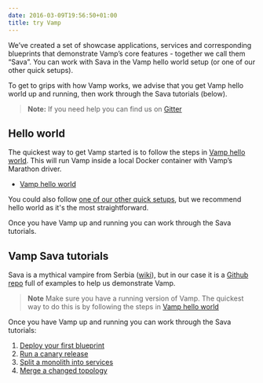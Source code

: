 ```yaml
---
date: 2016-03-09T19:56:50+01:00
title: try Vamp
---
```


We’ve created a set of showcase applications, services and corresponding blueprints that demonstrate Vamp’s core features - together we call them “Sava”. You can work with Sava in the Vamp hello world setup (or one of our other quick setups). 

To get to grips with how Vamp works, we advise that you get Vamp hello world up and running, then work through the Sava tutorials (below).

> **Note:** If you need help you can find us on [Gitter](https://gitter.im/magneticio/vamp)  

## Hello world
The quickest way to get Vamp started is to follow the steps in [Vamp hello world](/vamp-hello-world/). This will run Vamp inside a local Docker container with Vamp’s Marathon driver.   

* [Vamp hello world](/vamp-hello-world/)

You could also follow [one of our other quick setups](/install/), but we recommend hello world as it's the most straightforward.

Once you have Vamp up and running you can work through the Sava tutorials.  

## Vamp Sava tutorials

Sava is a mythical vampire from Serbia ([wiki](http://en.wikipedia.org/wiki/Sava_Savanovi%C4%87)), but in our case it is a [Github repo](https://github.com/magneticio/sava) full of examples to help us demonstrate Vamp.

> **Note** Make sure you have a running version of Vamp. The quickest way to do this is by following the steps in [Vamp hello world](/vamp-hello-world/)

Once you have Vamp up and running you can work through the Sava tutorials:

1. [Deploy your first blueprint](/deploy-your-first-blueprint/)
2. [Run a canary release](/run-a-canary-release/)
3. [Split a monolith into services](/split-into-services/)
4. [Merge a changed topology](/merge/)